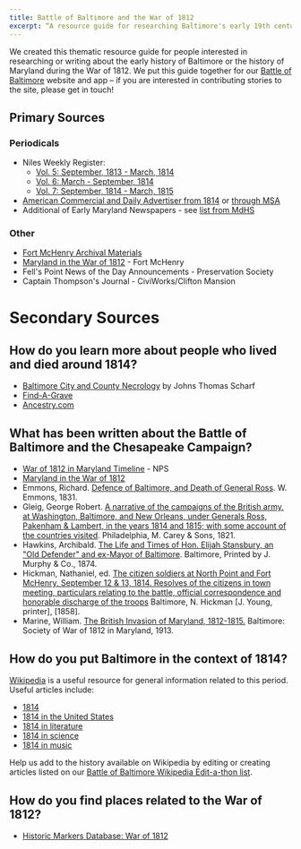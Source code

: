 ```yaml
---
title: Battle of Baltimore and the War of 1812
excerpt: “A resource guide for researching Baltimore's early 19th century history and the War of 1812.”
---
```


We created this thematic resource guide for people interested in researching or writing about the early history of Baltimore or the history of Maryland during the War of 1812. We put this guide together for our  [Battle of Baltimore](http://battleofbaltimore.org) website and app – if you are interested in contributing stories to the site, please get in touch! 

## Primary Sources

### Periodicals

- Niles Weekly Register:
	- [Vol. 5: September, 1813 - March, 1814](http://www.archive.org/stream/nilesweeklyregis05balt#page/n5/mode/2up)
	- [Vol. 6: March - September, 1814](http://www.archive.org/stream/nilesweeklyregis07balt#page/n5/mode/2up)
	- [Vol. 7: September, 1814 - March, 1815](http://www.archive.org/stream/nilesweeklyregis07balt#page/n5/mode/2up)
- [American Commercial and Daily Advertiser from 1814](http://news.google.com/newspapers?nid=8dmKnlANe1sC) or [through MSA](http://speccol.mdarchives.state.md.us/pages/newspaper/diginumber.aspx?speccol=3392&id=64)
- Additional of Early Maryland Newspapers - see [list from MdHS](http://mdhs.mdsa.net/tmp/mhm/588100010118.pdf)

### Other

- [Fort McHenry Archival Materials](http://fortmchenrylibrary.org/index.cfm?action=archival)
- [Maryland in the War of 1812](http://maryland1812.wordpress.com/) - Fort McHenry
- Fell's Point News of the Day Announcements - Preservation Society
- Captain Thompson's Journal - CiviWorks/Clifton Mansion

# Secondary Sources  

## How do you learn more about people who lived and died around 1814?

- [Baltimore City and County Necrology](http://books.google.com/books?id=6tF4AAAAMAAJ&dq=john%20thomas%20scharf%20baltimore&pg=PA794#v=onepage&q&f=false) by Johns Thomas Scharf
- [Find-A-Grave](http://www.findagrave.com/)
- [Ancestry.com](http://ancestry.com)

## What has been written about the Battle of Baltimore and the Chesapeake Campaign?

- [War of 1812 in Maryland Timeline](https://docs.google.com/spreadsheet/ccc?key=0AiRNPnSQ-I35dFQtZy1QbUYxMmpaSTczOFBLQ09JS0E&usp=sharing) - NPS
- [Maryland in the War of 1812](https://familysearch.org/learn/wiki/en/Maryland_in_the_War_of_1812)
- Emmons, Richard. [Defence of Baltimore, and Death of General Ross](http://fortmchenrylibrary.org/index.cfm?action=redirect&link=http%3A%2F%2Fwww%2Earchive%2Eorg%2Fdetails%2Fdefencebaltimor00emmogoog). W. Emmons, 1831.
- Gleig, George Robert. [A narrative of the campaigns of the British army, at Washington, Baltimore, and New Orleans, under Generals Ross, Pakenham & Lambert, in the years 1814 and 1815; with some account of the countries visited](http://fortmchenrylibrary.org/index.cfm?action=redirect&link=http%3A%2F%2Fwww%2Earchive%2Eorg%2Fdetails%2Fanarrativecampa00gleigoog). Philadelphia, M. Carey & Sons, 1821.
- Hawkins, Archibald. [The Life and Times of Hon. Elijah Stansbury, an "Old Defender" and ex-Mayor of Baltimore](http://fortmchenrylibrary.org/index.cfm?action=redirect&link=http%3A%2F%2Fwww%2Earchive%2Eorg%2Fdetails%2Flifetimesofhonel00hawk). Baltimore, Printed by J. Murphy & Co., 1874.
- Hickman, Nathaniel, ed. [The citizen soldiers at North Point and Fort McHenry, September 12 & 13, 1814. Resolves of the citizens in town meeting, particulars relating to the battle, official correspondence and honorable discharge of the troops](http://fortmchenrylibrary.org/index.cfm?action=redirect&link=http%3A%2F%2Fwww%2Earchive%2Eorg%2Fdetails%2Fcitizensoldiersa01hick) Baltimore, N. Hickman [J. Young, printer], [1858].
- Marine, William. [The British Invasion of Maryland, 1812-1815.](http://fortmchenrylibrary.org/index.cfm?action=redirect&link=http%3A%2F%2Fwww%2Earchive%2Eorg%2Fdetails%2Fbritishinvasion00mary) Baltimore: Society of War of 1812 in Maryland, 1913.

## How do you put Baltimore in the context of 1814?

[Wikipedia](http://www.wikipedia.org/) is a useful resource for general information related to this period. Useful articles include:

- [1814](http://en.wikipedia.org/wiki/1814)
- [1814 in the United States](http://en.wikipedia.org/wiki/1814_in_the_United_States)
- [1814 in literature](http://en.wikipedia.org/wiki/1814_in_literature)
- [1814 in science](http://en.wikipedia.org/wiki/1814_in_science)
- [1814 in music](http://en.wikipedia.org/wiki/1814_in_music)

Help us add to the history available on Wikipedia by editing or creating articles listed on our [Battle of Baltimore Wikipedia Edit-a-thon list](https://docs.google.com/spreadsheets/d/1tuwmDqRPxwx9eVfwv_zFas8farPh7qP03bQYnyZgAeA/edit?usp=sharing).

## How do you find places related to the War of 1812?

- [Historic Markers Database: War of 1812](%20http://www.hmdb.org/Results.asp?CategoryID=14)
